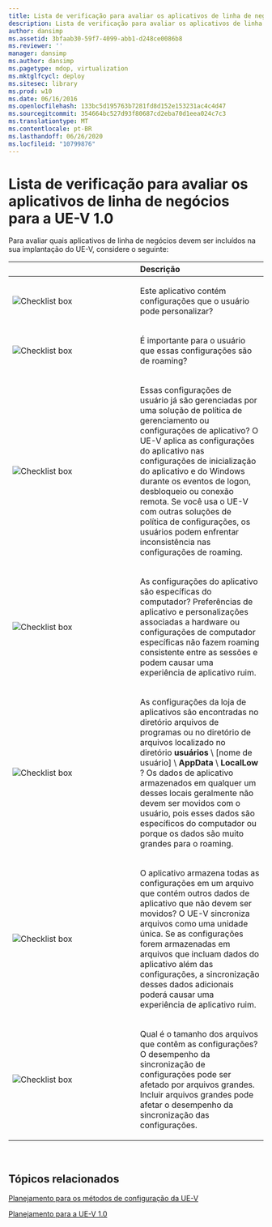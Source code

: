 ```yaml
---
title: Lista de verificação para avaliar os aplicativos de linha de negócios para a UE-V 1.0
description: Lista de verificação para avaliar os aplicativos de linha de negócios para a UE-V 1.0
author: dansimp
ms.assetid: 3bfaab30-59f7-4099-abb1-d248ce0086b8
ms.reviewer: ''
manager: dansimp
ms.author: dansimp
ms.pagetype: mdop, virtualization
ms.mktglfcycl: deploy
ms.sitesec: library
ms.prod: w10
ms.date: 06/16/2016
ms.openlocfilehash: 133bc5d195763b7281fd8d152e153231ac4c4d47
ms.sourcegitcommit: 354664bc527d93f80687cd2eba70d1eea024c7c3
ms.translationtype: MT
ms.contentlocale: pt-BR
ms.lasthandoff: 06/26/2020
ms.locfileid: "10799876"
---
```

# Lista de verificação para avaliar os aplicativos de linha de negócios para a UE-V 1.0


Para avaliar quais aplicativos de linha de negócios devem ser incluídos na sua implantação do UE-V, considere o seguinte:

<table>
<colgroup>
<col width="50%" />
<col width="50%" />
</colgroup>
<thead>
<tr class="header">
<th align="left"></th>
<th align="left">Descrição</th>
</tr>
</thead>
<tbody>
<tr class="odd">
<td align="left"><img src="images/checklistbox.gif" alt="Checklist box" /></td>
<td align="left"><p>Este aplicativo contém configurações que o usuário pode personalizar?</p></td>
</tr>
<tr class="even">
<td align="left"><img src="images/checklistbox.gif" alt="Checklist box" /></td>
<td align="left"><p>É importante para o usuário que essas configurações são de roaming?</p></td>
</tr>
<tr class="odd">
<td align="left"><img src="images/checklistbox.gif" alt="Checklist box" /></td>
<td align="left"><p>Essas configurações de usuário já são gerenciadas por uma solução de política de gerenciamento ou configurações de aplicativo? O UE-V aplica as configurações do aplicativo nas configurações de inicialização do aplicativo e do Windows durante os eventos de logon, desbloqueio ou conexão remota. Se você usa o UE-V com outras soluções de política de configurações, os usuários podem enfrentar inconsistência nas configurações de roaming.</p></td>
</tr>
<tr class="even">
<td align="left"><img src="images/checklistbox.gif" alt="Checklist box" /></td>
<td align="left"><p>As configurações do aplicativo são específicas do computador? Preferências de aplicativo e personalizações associadas a hardware ou configurações de computador específicas não fazem roaming consistente entre as sessões e podem causar uma experiência de aplicativo ruim.</p></td>
</tr>
<tr class="odd">
<td align="left"><img src="images/checklistbox.gif" alt="Checklist box" /></td>
<td align="left"><p>As configurações da loja de aplicativos são encontradas no diretório arquivos de programas ou no diretório de arquivos localizado no diretório <strong> usuários </strong> \ [nome de usuário] \ <strong> AppData </strong>  \  <strong> LocalLow </strong> ? Os dados de aplicativo armazenados em qualquer um desses locais geralmente não devem ser movidos com o usuário, pois esses dados são específicos do computador ou porque os dados são muito grandes para o roaming.</p></td>
</tr>
<tr class="even">
<td align="left"><img src="images/checklistbox.gif" alt="Checklist box" /></td>
<td align="left"><p>O aplicativo armazena todas as configurações em um arquivo que contém outros dados de aplicativo que não devem ser movidos? O UE-V sincroniza arquivos como uma unidade única. Se as configurações forem armazenadas em arquivos que incluam dados do aplicativo além das configurações, a sincronização desses dados adicionais poderá causar uma experiência de aplicativo ruim.</p></td>
</tr>
<tr class="odd">
<td align="left"><img src="images/checklistbox.gif" alt="Checklist box" /></td>
<td align="left"><p>Qual é o tamanho dos arquivos que contêm as configurações? O desempenho da sincronização de configurações pode ser afetado por arquivos grandes. Incluir arquivos grandes pode afetar o desempenho da sincronização das configurações.</p></td>
</tr>
</tbody>
</table>

 

## Tópicos relacionados


[Planejamento para os métodos de configuração da UE-V](planning-for-ue-v-configuration-methods.md)

[Planejamento para a UE-V 1.0](planning-for-ue-v-10.md)

 

 





